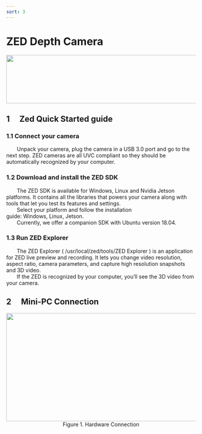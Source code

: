 ```yaml
---
sort: 3
---
```


# ZED Depth Camera  
<img src="https://raw.githubusercontent.com/evangg007/evangg007.github.io/master/img/zed2.jpg" width="527" height="129"/>  

## 1 &emsp;Zed Quick Started guide 
### 1.1 Connect your camera
&emsp;&emsp;Unpack your camera, plug the camera in a USB 3.0 port and go to the next step. ZED cameras are all UVC compliant so they should be automatically recognized by your computer.

### 1.2 Download and install the ZED SDK  
&emsp;&emsp;The ZED SDK is available for Windows, Linux and Nvidia Jetson platforms. It contains all the libraries that powers your camera along with tools that let you test its features and settings.  
&emsp;&emsp;Select your platform and follow the installation guide: Windows, Linux, Jetson.  
&emsp;&emsp;Currently, we offer a companion SDK with Ubuntu version 18.04.

### 1.3 Run ZED Explorer
&emsp;&emsp;The ZED Explorer ( /usr/local/zed/tools/ZED Explorer ) is an application for ZED live preview and recording. It lets you change video resolution, aspect ratio, camera parameters, and capture high resolution snapshots and 3D video.  
&emsp;&emsp;If the ZED is recognized by your computer, you’ll see the 3D video from your camera.

## 2 &emsp;Mini-PC Connection 
<div align=center>
<img src="https://raw.githubusercontent.com/evangg007/evangg007.github.io/master/img/zedf1.jpg" width="554" height="288"/> 
</div>
<center>Figure 1. Hardware Connection</center>

